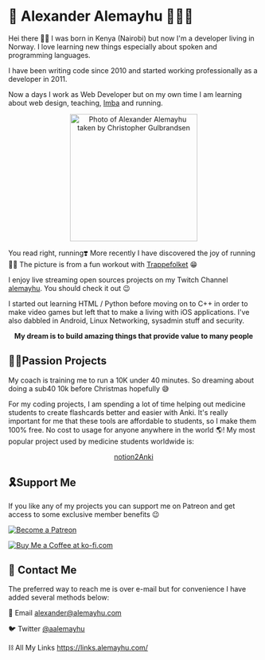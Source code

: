 # 💜 Alexander Alemayhu 👨🏾‍💻

Hei there 👋🏾 I was born in Kenya (Nairobi) but now I'm a developer living in Norway.
I love learning new things especially about spoken and programming languages.

I have been writing code since 2010 and started working professionally as a developer in 2011.

Now a days I work as Web Developer but on my own time I am learning about web design, teaching, [Imba](https://imba.io/) and running.


<p align="center">
  <img alt="Photo of Alexander Alemayhu taken by Christopher Gulbrandsen" src="https://i.imgur.com/9iuFaPF.jpg" width="256">
</p>

You read right, running❣️ More recently I have discovered the joy of running 🏃‍♀️ The picture is from a fun workout with <a href="https://www.instagram.com/trappefolket/?hl=nb">Trappefolket</a> 😁

I enjoy live streaming open sources projects on my Twitch Channel <a href="https://www.twitch.tv/alexanderalemayhu">alemayhu</a>. You should check it out 😉

I started out learning HTML / Python before moving on to C++ in order to make video games but left that to make a living with iOS applications. I've also dabbled in Android, Linux Networking, sysadmin stuff and security.

<p align="center">
  <strong>My dream is to build amazing things that provide value to many people</strong>
</p>

## 🕺🏾Passion Projects

My coach is training me to run a 10K under 40 minutes. So dreaming about doing a sub40 10k before Christmas hopefully 😅

For my coding projects, I am spending a lot of time helping out medicine students to create flashcards better and easier with Anki. It's really important for me that these tools are affordable to students, so I make them 100% free. No cost to usage for anyone anywhere in the world 🌎! My most popular project used by medicine students worldwide is:

<p align="center">
  <a href="http://notion.2anki.net">notion2Anki</a>
</p>


## 🎗Support Me

If you like any of my projects you can support me on Patreon and get access to some exclusive member benefits 😉

[![Become a Patreon](https://raw.githubusercontent.com/alemayhu/Notion-to-Anki/master/web/public/become_a_patron_button.png)](https://alemayhu.com/patreon)

<a href='https://ko-fi.com/W7W6QZNY' target='_blank'><img src='https://cdn.ko-fi.com/cdn/kofi1.png?v=2' border='0' alt='Buy Me a Coffee at ko-fi.com' /></a>

## 📧 Contact Me

The preferred way to reach me is over e-mail but for convenience I have added several methods below:

📧 Email <a href="mailto:alexander@alemayhu.com">alexander@alemayhu.com</a>

🐦 Twitter <a href="https://twitter.com/aalemayhu">@aalemayhu</a>

⛓ All My Links <a href="https://links.alemayhu.com/">https://links.alemayhu.com/</a>
